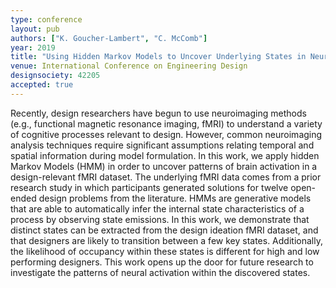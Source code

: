 ```yaml
---
type: conference
layout: pub
authors: ["K. Goucher-Lambert", "C. McComb"]
year: 2019
title: "Using Hidden Markov Models to Uncover Underlying States in Neuroimaging Data for a Design Ideation Task"
venue: International Conference on Engineering Design
designsociety: 42205
accepted: true
---
```

Recently, design researchers have begun to use neuroimaging methods (e.g., functional magnetic resonance imaging, fMRI) to understand a variety of cognitive processes relevant to design. However, common neuroimaging analysis techniques require significant assumptions relating temporal and spatial information during model formulation. In this work, we apply hidden Markov Models (HMM) in order to uncover patterns of brain activation in a design-relevant fMRI dataset. The underlying fMRI data comes from a prior research study in which participants generated solutions for twelve open-ended design problems from the literature. HMMs are generative models that are able to automatically infer the internal state characteristics of a process by observing state emissions. In this work, we demonstrate that distinct states can be extracted from the design ideation fMRI dataset, and that designers are likely to transition between a few key states. Additionally, the likelihood of occupancy within these states is different for high and low performing designers. This work opens up the door for future research to investigate the patterns of neural activation within the discovered states.
